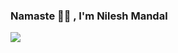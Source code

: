 ### Namaste 🙏🏻 , I'm Nilesh Mandal

![](https://komarev.com/ghpvc/?username=nilemandal22&color=orange&label=PROFILE+VIEWS)


<!--
**nilemandal22/nilemandal22** is a ✨ _special_ ✨ repository because its `README.md` (this file) appears on your GitHub profile.

Here are some ideas to get you started:

- 🔭 I’m currently working on ...
- 🌱 I’m currently learning ...
- 👯 I’m looking to collaborate on ...
- 🤔 I’m looking for help with ...
- 💬 Ask me about ...
- 📫 How to reach me: ...
- 😄 Pronouns: ...
- ⚡ Fun fact: ...
-->
